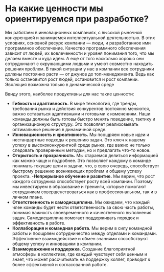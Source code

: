 
# На какие ценности мы ориентируемся при разработке?
Мы работаем в инновационных компаниях, с высокой рыночной конкуренцией и занимаемся интеллектуальной деятельностью. В этих условиях, основной ресурс компании — люди, и разработанное ими программное обеспечение. Качество программного обеспечения зависит от людей, их вовлеченности и уровня понимания того, что мы делаем вместе и куда идём. А ещё от того насколько хорошо они сотрудничают с окружающими людьми и умеют совместно находить решения проблем. В такой ситуации у нас в компании все сотрудники должны постоянно расти — от джунов до топ-менеджмента. Ведь как только остановится рост людей, остановится и рост компании. Эволюция возможна только в динамической среде

Ввиду этого, наиболее продуктивны для нас такие ценности:

- **Гибкость и адаптивность.** В мире технологий, где тренды, требования рынка и действия конкурентов постоянно меняются, важно оставаться адаптивными и готовыми к изменениям. Наши команды должны быть готовы быстро менять поведение, тактику и организационную структуру. Это позволяет реализовывать оптимальные решения в динамичной среде.
- **Инновационность и креативность.** Мы поощряем новые идеи и нестандартные подходы к решению задач. Это ключ к нашему успеху в высококонкурентной среде рынка, где важно не только следовать проверенным методам, но и предлагать что-то новое.
- **Открытость и прозрачность.** Мы стараемся делиться информацией как можно чаще и подробнее. Это позволяет каждому в команде понимать текущие цели и задачи, что, в свою очередь, способствует быстрому решению возникающих проблем и общему успеху проекта.
-**Непрерывное обучение и развитие.** Мы верим, что рост каждого сотрудника способствует росту всей компании. Поэтому мы инвестируем в образование и тренинги, которые помогают сотрудникам совершенствоваться как в профессиональном, так и в личном плане.
- **Ответственность и самодисциплина.** Мы ожидаем, что каждый член команды будет нести ответственность за свою часть работы, понимая важность своевременного и качественного выполнения задач. Самодисциплина помогает поддерживать порядок и эффективность в работе.
- **Коллаборация и командная работа.** Мы верим в силу командной работы и поощряем сотрудничество между отделами и командами. Эффективное взаимодействие и обмен знаниями способствуют общему успеху и инновациям в компании.
- **Взаимоуважение и поддержка.** Создание благоприятной атмосферы в коллективе, где каждый чувствует себя ценным и знает, что может рассчитывать на поддержку коллег, приводит к более эффективной и согласованной работе.
